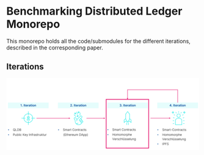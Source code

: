 # Benchmarking Distributed Ledger Monorepo
This monorepo holds all the code/submodules for the different iterations, described in the corresponding paper.

## Iterations
![./iterations.png](./iterations.png)